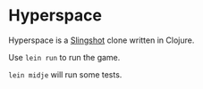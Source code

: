 Hyperspace
==========

Hyperspace is a [Slingshot](http://slingshot.wikispot.org/) clone written in Clojure.

Use `lein run` to run the game.

`lein midje` will run some tests.
